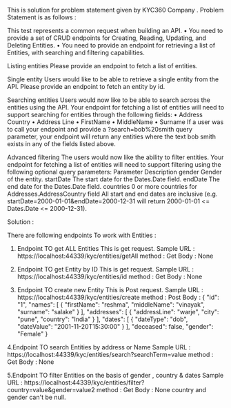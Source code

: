 This is solution for problem statement given by KYC360 Company .
Problem Statement is as follows :

This test represents a common request when building an API.
• You need to provide a set of CRUD endpoints for Creating, Reading, Updating, and Deleting Entities.
• You need to provide an endpoint for retrieving a list of Entities, with searching and filtering
capabilities.


Listing entities
Please provide an endpoint to fetch a list of entities.

Single entity
Users would like to be able to retrieve a single entity from the API. Please provide an endpoint to fetch an
entity by id.


Searching entities
Users would now like to be able to search across the entities using the API. Your endpoint for fetching a list
of entities will need to support searching for entities through the following fields:
• Address Country
• Address Line
• FirstName
• MiddleName
• Surname
If a user was to call your endpoint and provide a ?search=bob%20smith query parameter, your endpoint will
return any entities where the text bob smith exists in any of the fields listed above.


Advanced filtering
The users would now like the ability to filter entities. Your endpoint for fetching a list of entities will need to
support filtering 
using the following optional query parameters:
Parameter Description
gender Gender of the entity.
startDate The start date for the Dates.Date field.
endDate The end date for the Dates.Date field.
countries 0 or more countries for Addresses.AddressCountry field
All start and end dates are inclusive (e.g. startDate=2000-01-01&endDate=2000-12-31 will return 2000-01-01
<= Dates.Date <= 2000-12-31).



Solution : 

There are following endpoints To work with Entities :

1. Endpoint TO get ALL Entities
   This is get request.
     Sample URL : https://localhost:44339/kyc/entities/getAll
     method     : Get
     Body       : None
      

3. Endpoint TO get Entity by ID
   This is get request.
     Sample URL : https://localhost:44339/kyc/entities/id
     method     : Get
     Body       : None

   
5. Endpoint TO create new Entity
   This is Post request.
     Sample URL : https://localhost:44339/kyc/entities/create
     method     : Post
     Body       :  {
        "id": "1",
        "names": [
            {
                "firstName": "reshma",
                "middleName": "vinayak",
                "surname": "salake"
            }
        ],
        "addresses": [
            {
                "addressLine": "warje",
                "city": "pune",
                "country": "India"
            }
        ],
        "dates": [
            {
                "dateType": "dob",
                "dateValue": "2001-11-20T15:30:00"
            }
        ],
        "deceased": false,
        "gender": "Female"
    }


4.Endpoint TO search  Entities by address or Name
     Sample URL : https://localhost:44339/kyc/entities/search?searchTerm=value
     method     : Get
     Body       : None

5.Endpoint TO filter  Entities on the basis of gender , country & dates
     Sample URL : https://localhost:44339/kyc/entities/filter?country=value&gender=value2
     method     : Get
     Body       : None
     country and gender can't be null.


